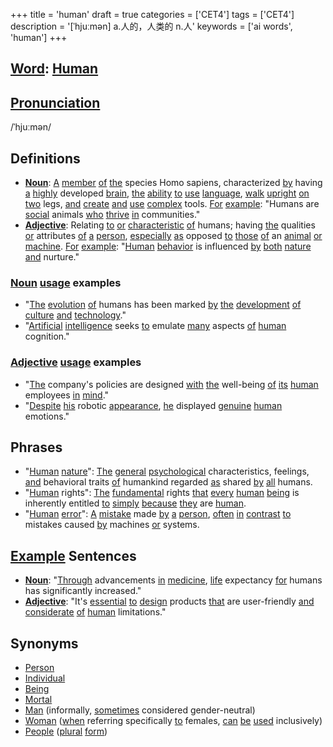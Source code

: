+++
title = 'human'
draft = true
categories = ['CET4']
tags = ['CET4']
description = '[ˈhjuːmən] a.人的，人类的 n.人'
keywords = ['ai words', 'human']
+++

## [Word](/en/post/word/): [Human](/en/post/human/)

## [Pronunciation](/en/post/pronunciation/)
/ˈhjuːmən/

## Definitions
- **[Noun](/en/post/noun/)**: [A](/en/post/a/) [member](/en/post/member/) [of](/en/post/of/) [the](/en/post/the/) species Homo sapiens, characterized [by](/en/post/by/) having [a](/en/post/a/) [highly](/en/post/highly/) developed [brain](/en/post/brain/), [the](/en/post/the/) [ability](/en/post/ability/) [to](/en/post/to/) [use](/en/post/use/) [language](/en/post/language/), [walk](/en/post/walk/) [upright](/en/post/upright/) [on](/en/post/on/) [two](/en/post/two/) legs, [and](/en/post/and/) [create](/en/post/create/) [and](/en/post/and/) [use](/en/post/use/) [complex](/en/post/complex/) tools. [For](/en/post/for/) [example](/en/post/example/): "Humans are [social](/en/post/social/) animals [who](/en/post/who/) [thrive](/en/post/thrive/) [in](/en/post/in/) communities."
- **[Adjective](/en/post/adjective/)**: Relating [to](/en/post/to/) [or](/en/post/or/) [characteristic](/en/post/characteristic/) [of](/en/post/of/) humans; having [the](/en/post/the/) qualities [or](/en/post/or/) attributes [of](/en/post/of/) [a](/en/post/a/) [person](/en/post/person/), [especially](/en/post/especially/) [as](/en/post/as/) opposed [to](/en/post/to/) [those](/en/post/those/) [of](/en/post/of/) an [animal](/en/post/animal/) [or](/en/post/or/) [machine](/en/post/machine/). [For](/en/post/for/) [example](/en/post/example/): "[Human](/en/post/human/) [behavior](/en/post/behavior/) is influenced [by](/en/post/by/) [both](/en/post/both/) [nature](/en/post/nature/) [and](/en/post/and/) nurture."

### [Noun](/en/post/noun/) [usage](/en/post/usage/) examples
- "[The](/en/post/the/) [evolution](/en/post/evolution/) [of](/en/post/of/) humans has been marked [by](/en/post/by/) [the](/en/post/the/) [development](/en/post/development/) [of](/en/post/of/) [culture](/en/post/culture/) [and](/en/post/and/) [technology](/en/post/technology/)."
- "[Artificial](/en/post/artificial/) [intelligence](/en/post/intelligence/) seeks [to](/en/post/to/) emulate [many](/en/post/many/) aspects [of](/en/post/of/) [human](/en/post/human/) cognition."

### [Adjective](/en/post/adjective/) [usage](/en/post/usage/) examples
- "[The](/en/post/the/) company's policies are designed [with](/en/post/with/) [the](/en/post/the/) well-being [of](/en/post/of/) [its](/en/post/its/) [human](/en/post/human/) employees [in](/en/post/in/) [mind](/en/post/mind/)."
- "[Despite](/en/post/despite/) [his](/en/post/his/) robotic [appearance](/en/post/appearance/), [he](/en/post/he/) displayed [genuine](/en/post/genuine/) [human](/en/post/human/) emotions."

## Phrases
- "[Human](/en/post/human/) [nature](/en/post/nature/)": [The](/en/post/the/) [general](/en/post/general/) [psychological](/en/post/psychological/) characteristics, feelings, [and](/en/post/and/) behavioral traits [of](/en/post/of/) humankind regarded [as](/en/post/as/) shared [by](/en/post/by/) [all](/en/post/all/) humans.
- "[Human](/en/post/human/) rights": [The](/en/post/the/) [fundamental](/en/post/fundamental/) rights [that](/en/post/that/) [every](/en/post/every/) [human](/en/post/human/) [being](/en/post/being/) is inherently entitled [to](/en/post/to/) [simply](/en/post/simply/) [because](/en/post/because/) [they](/en/post/they/) are [human](/en/post/human/).
- "[Human](/en/post/human/) [error](/en/post/error/)": [A](/en/post/a/) [mistake](/en/post/mistake/) made [by](/en/post/by/) [a](/en/post/a/) [person](/en/post/person/), [often](/en/post/often/) [in](/en/post/in/) [contrast](/en/post/contrast/) [to](/en/post/to/) mistakes caused [by](/en/post/by/) machines [or](/en/post/or/) systems.

## [Example](/en/post/example/) Sentences
- **[Noun](/en/post/noun/)**: "[Through](/en/post/through/) advancements [in](/en/post/in/) [medicine](/en/post/medicine/), [life](/en/post/life/) expectancy [for](/en/post/for/) humans has significantly increased."
- **[Adjective](/en/post/adjective/)**: "It's [essential](/en/post/essential/) [to](/en/post/to/) [design](/en/post/design/) products [that](/en/post/that/) are user-friendly [and](/en/post/and/) [considerate](/en/post/considerate/) [of](/en/post/of/) [human](/en/post/human/) limitations."

## Synonyms
- [Person](/en/post/person/)
- [Individual](/en/post/individual/)
- [Being](/en/post/being/)
- [Mortal](/en/post/mortal/)
- [Man](/en/post/man/) (informally, [sometimes](/en/post/sometimes/) considered gender-neutral)
- [Woman](/en/post/woman/) ([when](/en/post/when/) referring specifically [to](/en/post/to/) females, [can](/en/post/can/) [be](/en/post/be/) [used](/en/post/used/) inclusively)
- [People](/en/post/people/) ([plural](/en/post/plural/) [form](/en/post/form/))
